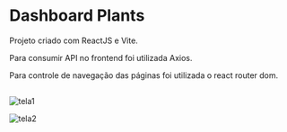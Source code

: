 # Dashboard Plants
Projeto criado com ReactJS e Vite.

Para consumir API no frontend foi utilizada Axios.

Para controle de navegação das páginas foi utilizada o react router dom.

##
![tela1](https://user-images.githubusercontent.com/82118386/187218191-fdf89cca-e5de-4297-a8f2-d33d26129de8.png)

![tela2](https://user-images.githubusercontent.com/82118386/187219467-624c46ab-3ed1-4299-b79b-2184bc2d6aac.png)

